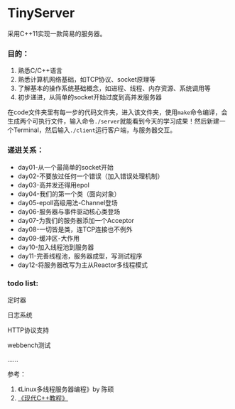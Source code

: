 TinyServer
=======
采用C++11实现一款简易的服务器。

### 目的：
1. 熟悉C/C++语言
2. 熟悉计算机网络基础，如TCP协议、socket原理等
3. 了解基本的操作系统基础概念，如进程、线程、内存资源、系统调用等
4. 初步递进，从简单的socket开始过度到高并发服务器

在code文件夹里有每一步的代码文件夹，进入该文件夹，使用`make`命令编译，会生成两个可执行文件，输入命令`./server`就能看到今天的学习成果！然后新建一个Terminal，然后输入`./client`运行客户端，与服务器交互。

### 递进关系：
* day01-从一个最简单的socket开始
* day02-不要放过任何一个错误（加入错误处理机制）
* day03-高并发还得用epol
* day04-我们的第一个类（面向对象）
* day05-epoll高级用法-Channel登场
* day06-服务器与事件驱动核心类登场
* day07-为我们的服务器添加一个Acceptor
* day08-一切皆是类，连TCP连接也不例外
* day09-缓冲区-大作用
* day10-加入线程池到服务器
* day11-完善线程池，服务器成型，写测试程序
* day12-将服务器改写为主从Reactor多线程模式

### todo list:

定时器

日志系统

HTTP协议支持

webbench测试

......

参考：
1. 《Linux多线程服务器编程》by 陈硕
2. [《现代C++教程》](https://changkun.de/modern-cpp)


